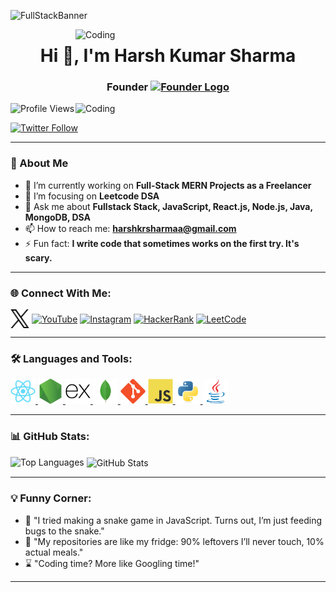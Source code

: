 ![FullStackBanner](https://media.licdn.com/dms/image/v2/D5616AQHO5h_embbnyw/profile-displaybackgroundimage-shrink_350_1400/profile-displaybackgroundimage-shrink_350_1400/0/1715246492240?e=1740614400&v=beta&t=un4-H-D0a4mdgct2Dk_LF7VjjLn6UGEBdTtTcZRxPrc)

<img align="right" alt="Coding" width="400" src="https://ibb.co/Z12xqdw0">

<h1 align="center">Hi 👋, I'm Harsh Kumar Sharma</h1>
<h3 align="center">
  Founder
  <a href="https://barniq.in" target="_blank">
    <img src="https://i.postimg.cc/RhhBZkq9/barniqq.png" alt="Founder Logo" width="38" height="38" />
  </a>
</h3>



<img align="right" alt="Coding" width="400" src="https://cdn.dribbble.com/users/1162077/screenshots/3848914/programmer.gif">

<p align="left"> <img src="https://komarev.com/ghpvc/?username=harshkrsharma&label=Profile%20views&color=0e75b6&style=flat" alt="Profile Views" /> </p>
<p align="left">
  <a href="https://twitter.com/Harshkrsharm" target="_blank">
    <img src="https://img.icons8.com/?size=100&id=bG29Ckcdp6YP&format=png&color=000000" alt="Twitter Follow" />
  </a>
</p>


---

### 🌱 About Me
- 🔭 I’m currently working on **Full-Stack MERN Projects as a Freelancer**
- 🌱 I’m focusing on **Leetcode DSA**
- 💬 Ask me about **Fullstack Stack, JavaScript, React.js, Node.js, Java, MongoDB, DSA**
- 📫 How to reach me: **harshkrsharmaa@gmail.com**
- ⚡ Fun fact: **I write code that sometimes works on the first try. It's scary.**

---

### 🌐 Connect With Me:
<p align="left">

  <a href="https://twitter.com/Harshkrsharm" target="_blank"><img align="center" src="https://raw.githubusercontent.com/devicons/devicon/master/icons/twitter/twitter-original.svg" alt="Twitter" height="30" width="30" /></a>
  <a href="https://www.youtube.com/channel/UC4rmLSBaq6zdfISImvD0Q2w/featured" target="_blank"><img align="center" src="https://cdn-icons-png.flaticon.com/512/1384/1384060.png" alt="YouTube" height="40" width="40" /></a>
  <a href="https://instagram.com/" target="_blank"><img align="center" src="https://upload.wikimedia.org/wikipedia/commons/e/e7/Instagram_logo_2016.svg" alt="Instagram" height="30" width="30" /></a>
  <a href="https://www.hackerrank.com/" target="_blank"><img align="center" src="https://cdn4.iconfinder.com/data/icons/logos-and-brands/512/160_Hackerrank_logo_logos-512.png" alt="HackerRank" height="40" width="40" /></a>
  <a href="https://leetcode.com/" target="_blank"><img align="center" src="https://upload.wikimedia.org/wikipedia/commons/1/19/LeetCode_logo_black.png" alt="LeetCode" height="40" width="40" /></a>
</p>


---

### 🛠️ Languages and Tools:
<p align="left">
  <a href="https://reactjs.org/" target="_blank" rel="noreferrer"> <img src="https://raw.githubusercontent.com/devicons/devicon/master/icons/react/react-original.svg" alt="React" width="40" height="40"/> </a>
  <a href="https://nodejs.org/" target="_blank" rel="noreferrer"> <img src="https://raw.githubusercontent.com/devicons/devicon/master/icons/nodejs/nodejs-original.svg" alt="Node.js" width="40" height="40"/> </a>
  <a href="https://expressjs.com/" target="_blank" rel="noreferrer"> <img src="https://raw.githubusercontent.com/devicons/devicon/master/icons/express/express-original.svg" alt="Express.js" width="40" height="40"/> </a>
  <a href="https://www.mongodb.com/" target="_blank" rel="noreferrer"> <img src="https://raw.githubusercontent.com/devicons/devicon/master/icons/mongodb/mongodb-original.svg" alt="MongoDB" width="40" height="40"/> </a>
  <a href="https://git-scm.com/" target="_blank" rel="noreferrer"> <img src="https://raw.githubusercontent.com/devicons/devicon/master/icons/git/git-original.svg" alt="Git" width="40" height="40"/> </a>
  <a href="https://www.javascript.com/" target="_blank" rel="noreferrer"> <img src="https://raw.githubusercontent.com/devicons/devicon/master/icons/javascript/javascript-original.svg" alt="JavaScript" width="40" height="40"/> </a>
  <a href="https://www.python.org/" target="_blank" rel="noreferrer"> <img src="https://raw.githubusercontent.com/devicons/devicon/master/icons/python/python-original.svg" alt="Python" width="40" height="40"/> </a>
  <a href="https://www.java.com/" target="_blank" rel="noreferrer"> <img src="https://raw.githubusercontent.com/devicons/devicon/master/icons/java/java-original.svg" alt="Java" width="40" height="40"/> </a>
</p>

---

### 📊 GitHub Stats:
<p><img align="left" src="https://github-readme-stats.vercel.app/api/top-langs?username=harshkrsharma&show_icons=true&locale=en&layout=compact" alt="Top Languages" /></p>
<p>&nbsp;<img align="center" src="https://github-readme-stats.vercel.app/api?username=harshkrsharma&show_icons=true&locale=en" alt="GitHub Stats" /></p>



---

### 💡 Funny Corner:
- 🐍 "I tried making a snake game in JavaScript. Turns out, I’m just feeding bugs to the snake."
- 📂 "My repositories are like my fridge: 90% leftovers I’ll never touch, 10% actual meals."
- ⌛ "Coding time? More like Googling time!"

---

